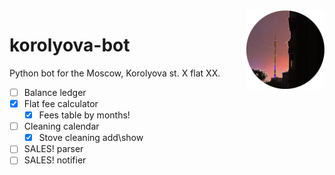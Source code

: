<img src="small.png" align="right" width="25%"/>

# korolyova-bot

Python bot for the Moscow, Korolyova st. X flat XX.

- [ ] Balance ledger
- [x] Flat fee calculator
    - [x] Fees table by months!
- [ ] Cleaning calendar
    - [x] Stove cleaning add\show
- [ ] SALES! parser
- [ ] SALES! notifier
